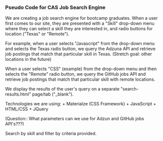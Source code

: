 ### Pseudo Code for CAS Job Search Engine

We are creating a job search engine for bootcamp graduates. When a user first comes to our site, they are presented with a "Skill" drop-down menu where they can select a skill they are interested in, and radio buttons for location ("Texas" or "Remote"). 

For example, when a user selects "Javascript" from the drop-down menu and selects the Texas radio button, we query the Adzuna API and retrieve job postings that match that particular skill in Texas. (Stretch goal: other locations in the future)

When a user selects "CSS" (example) from the drop-down menu and then selects the "Remote" radio button, we query the GitHub jobs API and retrieve job postings that match that particular skill with remote locations.

We display the results of the user's query on a separate "search-results.html" page/tab ("_blank"). 


Technologies we are using:
    + Materialze (CSS Framework)
    + JavaScript
    + HTML/CSS
    + JQuery



(Question:: What parameters can we use for Adzun and GitHub jobs API's???)


Search by skill and filter by criteria provided.